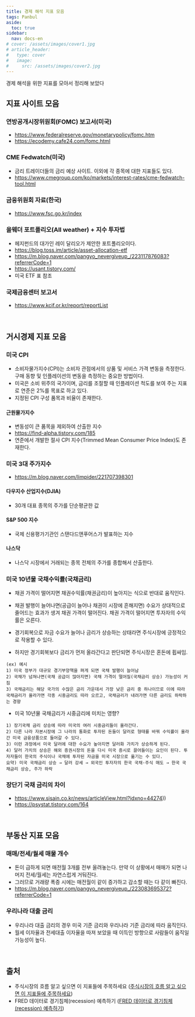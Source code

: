 ```yaml
---
title: 경제 해석 지표 모음
tags: Panbul
aside:
  toc: true
sidebar:
  nav: docs-en
# cover: /assets/images/cover1.jpg
# article_header:
#   type: cover
#   image:
#     src: /assets/images/cover2.jpg
---
```


경제 해석을 위한 지표를 모아서 정리해 보았다

<!-- more -->

## 지표 사이트 모음
### 연방공개시장위원회(FOMC) 보고서(미국)
- https://www.federalreserve.gov/monetarypolicy/fomc.htm
-  https://ecodemy.cafe24.com/fomc.html

### CME Fedwatch(미국)
- 금리 트레이더들의 금리 예상 사이트. 이외에 각 종목에 대한 지표들도 있다.
- https://www.cmegroup.com/ko/markets/interest-rates/cme-fedwatch-tool.html

### 금융위원회 자료(한국)
- https://www.fsc.go.kr/index

### 올웨더 포트폴리오(All weather) + 지수 투자법
- 헤지펀드의 대가인 레이 달리오가 제안한 포트폴리오이다.
- https://blog.toss.im/article/asset-allocation-etf
- https://m.blog.naver.com/pangyo_nevergiveup_/223117876083?referrerCode=1
- https://usant.tistory.com/
- 미국 ETF 표 참조

### 국제금융센터 보고서
- https://www.kcif.or.kr/report/reportList

<br>

## 거시경제 지표 모음
### 미국 CPI
- 소비자물가지수(CPI)는 소비자 관점에서의 상품 및 서비스 가격 변동을 측정한다. 구매 동향 및 인플레이션의 변동을 측정하는 중요한 방법이다.
- 미국은 소비 위주의 국가이며, 금리를 조절할 때 인플레이션 척도를 보여 주는 지표로 연준은 2%를 목표로 하고 있다.
- 지정된 CPI 구성 품목과 비율이 존재한다.

#### 근원물가지수
- 변동성이 큰 품목을 제외하여 산출한 지수
- https://find-alpha.tistory.com/185
- 연준에서 개발한 절사 CPI 지수(Trimmed Mean Consumer Price Index)도 존재한다.

### 미국 3대 주가지수
- https://m.blog.naver.com/limpider/221707398301

#### 다우지수 산업지수(DJIA)
- 30개 대표 종목의 주가를 단순평균한 값

#### S&P 500 지수
- 국제 신용평가기관인 스탠다드앤푸어스가 발표하는 지수

#### 나스닥
- 나스닥 시장에서 거래되는 종목 전체의 주가를 종합해서 산출한다.

### 미국 10년물 국채수익률(국채금리)
- 채권 가격이 떨어지면 채권수익률(채권금리)이 높아지는 식으로 반대로 움직인다.

- 채권 발행이 늘어나면(공급이 늘어나 채권이 시장에 흔해지면) 수요가 상대적으로 줄어드는 효과가 생겨 채권 가격이 떨어진다. 채권 가격이 떨어지면 투자자의 수익률은 오른다.

- 경기회복으로 자금 수요가 늘어나 금리가 상승하는 상태라면 주식시장에 긍정적으로 작용할 수 있다.

- 하지만 경기회복보다 금리가 먼저 올라간다고 판단되면 주식시장은 혼돈에 휩싸임.

```
(ex) 예시
1) 미국 정부가 대규모 경기부양책을 펴게 되면 국채 발행이 늘어남
2) 국채가 넘쳐나면(국채 공급이 많아지면) 국채 가격이 떨어질(국채금리 상승) 가능성이 커짐
3) 국채금리는 해당 국가의 수많은 금리 가운데서 가장 낮은 금리 중 하나이므로 이에 따라 국채금리가 올라가면 각종 시중금리도 따라 오르고, 국채금리가 내려가면 다른 금리도 하락하는 경향
```


- 미국 10년물 국채금리가 시중금리에 미치는 영향?

```
1) 장기국채 금리 상승에 따라 미국의 여러 시중금리들이 올라간다.
2) 다른 나라 자본시장에 그 나라의 통화로 투자된 돈들이 달러로 형태를 바꿔 수익률이 올라간 미국 금융상품으로 들어갈 수 있다.
3) 이런 과정에서 미국 달러에 대한 수요가 높아지면 달러화 가치가 상승하게 된다.
4) 달러 가치의 상승은 해외 증권시장의 돈을 다시 미국 증시로 끌어들이는 요인이 된다. 투자자들이 한국의 주식이나 국채에 투자된 자금을 미국 시장으로 옮기는 수 있다.
요약) 미국 국채금리 상승 → 달러 강세 → 외국인 투자자의 한국 국채·주식 매도 → 한국 국채금리 상승, 주가 하락
```

### 장단기 국채 금리의 차이
-  https://www.sisain.co.kr/news/articleView.html?idxno=44274))
- https://psystat.tistory.com/164

<br>

## 부동산 지표 모음
### 매매/전세/월세 매물 개수
- 돈이 급하게 되면 매전월 3개를 전부 올려놓는다. 만약 이 상황에서 매매가 되면 나머지 전세/월세는 자연스럽게 거둬진다.
- 그러므로 거래량 폭증 시에는 매전월이 같이 증가하고 감소할 때는 다 같이 빠진다.
-  https://m.blog.naver.com/pangyo_nevergiveup_/223083695372?referrerCode=1

### 우리나라 대출 금리
- 우리나라 대출 금리의 경우 미국 기준 금리와 우리나라 기준 금리에 따라 움직인다.
- 월세 이자율과 전세대출 이자율을 따져 보았을 때 이득인 방향으로 사람들이 움직일 가능성이 높다.

<br>

## 출처
- 주식시장의 흐름 알고 싶으면 이 지표들에 주목하세요 ([주식시장의 흐름 알고 싶으면 이 지표들에 주목하세요](https://www.sisain.co.kr/news/articleView.html?idxno=44274))
- FRED 데이터로 경기침체(recession) 예측하기 ([FRED 데이터로 경기침체(recession) 예측하기](https://psystat.tistory.com/164))
